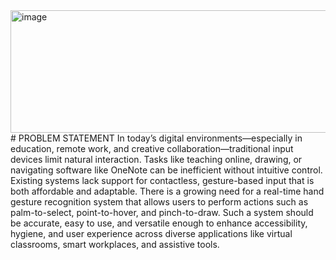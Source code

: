 
<img width="2759" height="196" alt="image" src="https://github.com/user-attachments/assets/51388fc0-1e8b-4388-89b5-630b9d6ba4ee" />
# PROBLEM STATEMENT
In today’s digital environments—especially in education, remote work, and creative collaboration—traditional input devices limit natural interaction. Tasks like teaching online, drawing, or navigating software like OneNote can be inefficient without intuitive control. Existing systems lack support for contactless, gesture-based input that is both affordable and adaptable. There is a growing need for a real-time hand gesture recognition system that allows users to perform actions such as palm-to-select, point-to-hover, and pinch-to-draw. Such a system should be accurate, easy to use, and versatile enough to enhance accessibility, hygiene, and user experience across diverse applications like virtual classrooms, smart workplaces, and assistive tools.
